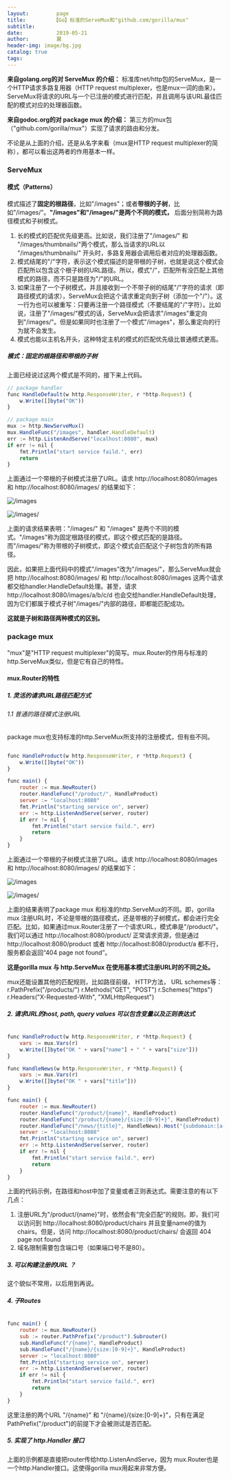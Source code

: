 ```yaml
---
layout:         page
title:         【Go】标准的ServeMux和"github.com/gorilla/mux"
subtitle:       
date:           2019-05-21
author:         翼
header-img: image/bg.jpg
catalog: true
tags:
---
```


**来自golang.org的对 ServeMux 的介绍：** 标准库net/http包的ServeMux，是一个HTTP请求多路复用器（HTTP request multiplexer，也是mux一词的由来）。ServeMux将请求的URL与一个已注册的模式进行匹配，并且调用与该URL最佳匹配的模式对应的处理器函数。

**来自godoc.org的对 package mux 的介绍：** 第三方的mux包（"github.com/gorilla/mux"）实现了请求的路由和分发。

不论是从上面的介绍，还是从名字来看（mux是HTTP request multiplexer的简称），都可以看出这两者的作用基本一样。

### ServeMux
#### 模式（Patterns）
模式描述了**固定的根路径**，比如"/images"；或者**带根的子树**，比如"/images/"。**"/images"和"/images/"是两个不同的模式，** 后面分别简称为路径模式和子树模式。

1. 长的模式的匹配优先级更高。比如说，我们注册了"/images/" 和 "/images/thumbnails/"两个模式，那么当请求的URL以 "/images/thumbnails/" 开头时，多路复用器会调用后者对应的处理器函数。
1. 模式结尾的"/"字符，表示这个模式描述的是带根的子树，也就是说这个模式会匹配所以包含这个根子树的URL路径。所以，模式"/"，匹配所有没匹配上其他模式的路径，而不只是路径为"/"的URL。
1. 如果注册了一个子树模式，并且接收到一个不带子树的结尾"/"字符的请求（即路径模式的请求），ServeMux会把这个请求重定向到子树（添加一个"/"）。这一行为也可以被重写：只要再注册一个路径模式（不要结尾的"/"字符）。比如说，注册了"/images/"模式的话，ServeMux会把请求"/images"重定向到"/images/"。但是如果同时也注册了一个模式"/images"，那么重定向的行为就不会发生。
1. 模式也能以主机名开头，这种特定主机的模式的匹配优先级比普通模式更高。

##### 模式：固定的根路径和带根的子树
上面已经说过这两个模式是不同的，接下来上代码。
```javascript
// package handler
func HandleDefault(w http.ResponseWriter, r *http.Request) {
    w.Write([]byte("OK"))
}

// package main
mux := http.NewServeMux()
mux.HandleFunc("/images", handler.HandleDefault)
err := http.ListenAndServe("localhost:8080", mux)
if err != nil {
    fmt.Println("start service faild.", err)
    return
}

```
上面通过一个带根的子树模式注册了URL。请求 http://localhost:8080/images 和 http://localhost:8080/images/ 的结果如下：

![/images](https://raw.githubusercontent.com/ttyrion/ttyrion.github.io/master/image/go/http/images1.png)

![/images/](https://raw.githubusercontent.com/ttyrion/ttyrion.github.io/master/image/go/http/images2.png)

上面的请求结果表明："/images/" 和 "/images" 是两个不同的模式。"/images"称为固定根路径的模式，即这个模式匹配的是路径。而"/images/"称为带根的子树模式，即这个模式会匹配这个子树包含的所有路径。

因此，如果把上面代码中的模式"/images"改为"/images/"，那么ServeMux就会把 http://localhost:8080/images/ 和 http://localhost:8080/images 这两个请求都交给handler.HandleDefault处理。甚至，请求http://localhost:8080/images/a/b/c/d 也会交给handler.HandleDefault处理，因为它们都属于模式子树"/images/"内部的路径，即都能匹配成功。

**这就是子树和路径两种模式的区别。**

### package mux
"mux"是"HTTP request multiplexer"的简写。mux.Router的作用与标准的http.ServeMux类似，但是它有自己的特性。
#### mux.Router的特性
##### 1. 灵活的请求URL路径匹配方式
###### 1.1 普通的路径模式注册URL
package mux也支持标准的http.ServeMux所支持的注册模式，但有些不同。
```javascript

func HandleProduct(w http.ResponseWriter, r *http.Request) {
    w.Write([]byte("OK"))
}

func main() {
    router := mux.NewRouter()
    router.HandleFunc("/product/", HandleProduct)
    server := "localhost:8080"
    fmt.Println("starting service on", server)
    err := http.ListenAndServe(server, router)
    if err != nil {
        fmt.Println("start service faild.", err)
        return
    }
}

```
上面通过一个带根的子树模式注册了URL。请求 http://localhost:8080/images 和 http://localhost:8080/images/ 的结果如下：

![/images](https://raw.githubusercontent.com/ttyrion/ttyrion.github.io/master/image/go/http/images3.png)

![/images/](https://raw.githubusercontent.com/ttyrion/ttyrion.github.io/master/image/go/http/images4.png)

上面的结果表明了package mux 和标准的http.ServeMux的不同。即，gorilla mux 注册URL时，不论是带根的路径模式，还是带根的子树模式，都会进行完全匹配。比如，如果通过mux.Router注册了一个请求URL，模式串是"/product/"。我们可以通过 http://localhost:8080/product/ 正常请求资源，但是通过 http://localhost:8080/product 或者 http://localhost:8080/product/a 都不行，服务都会返回“404 page not found”。

**这是gorilla mux 与 http.ServeMux 在使用基本模式注册URL时的不同之处。**

mux还能设置其他的匹配规则，比如路径前缀， HTTP方法， URL schemes等：
r.PathPrefix("/products/")
r.Methods("GET", "POST")
r.Schemes("https")
r.Headers("X-Requested-With", "XMLHttpRequest")

##### 2. 请求URL的host, path, query values 可以包含变量以及正则表达式
```javascript

func HandleProduct(w http.ResponseWriter, r *http.Request) {
    vars := mux.Vars(r)
    w.Write([]byte("OK " + vars["name"] + " " + vars["size"]))
}

func HandleNews(w http.ResponseWriter, r *http.Request) {
    vars := mux.Vars(r)
    w.Write([]byte("OK " + vars["title"]))
}

func main() {
    router := mux.NewRouter()
    router.HandleFunc("/product/{name}", HandleProduct)
    router.HandleFunc("/product/{name}/{size:[0-9]+}", HandleProduct)
    router.HandleFunc("/news/{title}", HandleNews).Host("{subdomain:[a-z]+}.test.domain:8080")
    server := "localhost:8080"
    fmt.Println("starting service on", server)
    err := http.ListenAndServe(server, router)
    if err != nil {
        fmt.Println("start service faild.", err)
        return
    }
}

```
上面的代码示例，在路径和host中加了变量或者正则表达式。需要注意的有以下几点：
1. 注册URL为"/product/{name}"时，依然会有“完全匹配”的规则。即，我们可以访问到 http://localhost:8080/product/chairs 并且变量name的值为chairs。但是，访问 http://localhost:8080/product/chairs/ 会返回 404 page not found
2. 域名限制需要包含端口号（如果端口号不是80）。

##### 3. 可以构建注册的URL ？
这个貌似不常用，以后用到再说。

##### 4. 子Routes
```javascript

func main() {
    router := mux.NewRouter()
    sub := router.PathPrefix("/product").Subrouter()
    sub.HandleFunc("/{name}", HandleProduct)
    sub.HandleFunc("/{name}/{size:[0-9]+}", HandleProduct)
    server := "localhost:8080"
    fmt.Println("starting service on", server)
    err := http.ListenAndServe(server, router)
    if err != nil {
        fmt.Println("start service faild.", err)
        return
    }
}

```
这里注册的两个URL "/{name}" 和 "/{name}/{size:[0-9]+}"，只有在满足PathPrefix("/product")的前提下才会被测试是否匹配。

##### 5. 实现了 http.Handler 接口
上面的示例都是直接把router传给http.ListenAndServe，因为 mux.Router也是一个http.Handler接口。这使得gorilla mux用起来非常方便。